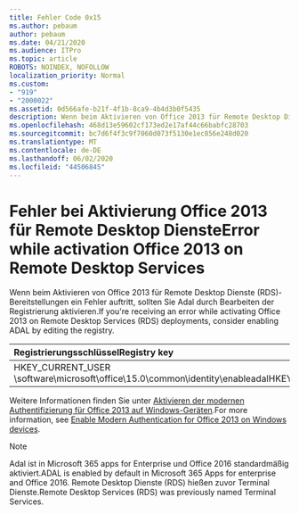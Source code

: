 ```yaml
---
title: Fehler Code 0x15
ms.author: pebaum
author: pebaum
ms.date: 04/21/2020
ms.audience: ITPro
ms.topic: article
ROBOTS: NOINDEX, NOFOLLOW
localization_priority: Normal
ms.custom:
- "919"
- "2000022"
ms.assetid: 0d566afe-b21f-4f1b-8ca9-4b4d3b0f5435
description: Wenn beim Aktivieren von Office 2013 für Remote Desktop Dienste (RDS)-Bereitstellungen ein Fehler auftritt, sollten Sie Adal durch Bearbeiten der Registrierung aktivieren.
ms.openlocfilehash: 468d13e59602cf173ed2e17af44c66babfc28703
ms.sourcegitcommit: bc7d6f4f3c9f7060d073f5130e1ec856e248d020
ms.translationtype: MT
ms.contentlocale: de-DE
ms.lasthandoff: 06/02/2020
ms.locfileid: "44506845"
---
```

# <a name="error-while-activation-office-2013-on-remote-desktop-services"></a><span data-ttu-id="4f2ec-103">Fehler bei Aktivierung Office 2013 für Remote Desktop Dienste</span><span class="sxs-lookup"><span data-stu-id="4f2ec-103">Error while activation Office 2013 on Remote Desktop Services</span></span>

<span data-ttu-id="4f2ec-104">Wenn beim Aktivieren von Office 2013 für Remote Desktop Dienste (RDS)-Bereitstellungen ein Fehler auftritt, sollten Sie Adal durch Bearbeiten der Registrierung aktivieren.</span><span class="sxs-lookup"><span data-stu-id="4f2ec-104">If you're receiving an error while activating Office 2013 on Remote Desktop Services (RDS) deployments, consider enabling ADAL by editing the registry.</span></span>
  
|<span data-ttu-id="4f2ec-105">**Registrierungsschlüssel**</span><span class="sxs-lookup"><span data-stu-id="4f2ec-105">**Registry key**</span></span>|<span data-ttu-id="4f2ec-106">**Type**</span><span class="sxs-lookup"><span data-stu-id="4f2ec-106">**Type**</span></span>|<span data-ttu-id="4f2ec-107">**Wert**</span><span class="sxs-lookup"><span data-stu-id="4f2ec-107">**Value**</span></span>|
|:-----|:-----|:-----|
|<span data-ttu-id="4f2ec-108">HKEY_CURRENT_USER \software\microsoft\office\15.0\common\identity\enableadal</span><span class="sxs-lookup"><span data-stu-id="4f2ec-108">HKEY_CURRENT_USER\Software\Microsoft\Office\15.0\Common\Identity\EnableADAL</span></span>  <br/> |<span data-ttu-id="4f2ec-109">REG_DWORD</span><span class="sxs-lookup"><span data-stu-id="4f2ec-109">REG_DWORD</span></span>  <br/> |<span data-ttu-id="4f2ec-110">1 </span><span class="sxs-lookup"><span data-stu-id="4f2ec-110">1</span></span>  <br/> |

<span data-ttu-id="4f2ec-111">Weitere Informationen finden Sie unter [Aktivieren der modernen Authentifizierung für Office 2013 auf Windows-Geräten](https://docs.microsoft.com/microsoft-365/admin/security-and-compliance/enable-modern-authentication).</span><span class="sxs-lookup"><span data-stu-id="4f2ec-111">For more information, see [Enable Modern Authentication for Office 2013 on Windows devices](https://docs.microsoft.com/microsoft-365/admin/security-and-compliance/enable-modern-authentication).</span></span>
  
> [!NOTE]
>  <span data-ttu-id="4f2ec-112">Adal ist in Microsoft 365 apps for Enterprise und Office 2016 standardmäßig aktiviert.</span><span class="sxs-lookup"><span data-stu-id="4f2ec-112">ADAL is enabled by default in Microsoft 365 Apps for enterprise and Office 2016.</span></span> <span data-ttu-id="4f2ec-113">Remote Desktop Dienste (RDS) hießen zuvor Terminal Dienste.</span><span class="sxs-lookup"><span data-stu-id="4f2ec-113">Remote Desktop Services (RDS) was previously named Terminal Services.</span></span>
  